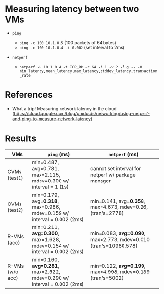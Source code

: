 # Measuring latency between two VMs

- `ping`
  -  `ping -c 100 10.1.0.5` (100 packets of 64 bytes)
  -  `ping -c 100 10.1.0.4 -i 0.002` (set interval to 2ms)

- `netperf`
  - `netperf -H 10.1.0.4 -t TCP_RR -r 64 -b 1 -v 2 -f g -- -O min_latency,mean_latency,max_latency,stddev_latency,transaction_rate`

# References
- What a trip! Measuring network latency in the cloud (https://cloud.google.com/blog/products/networking/using-netperf-and-ping-to-measure-network-latency)

# Results
| VMs   | `ping` (ms) | `netperf` (ms) |
|---|---|---|
| CVMs (test1)   |  min=0.487, avg=0.781, max=2.115, mdev=0.390 w/ interval = 1 (1s) |  cannot set interval for netperf w/ package manager |
| CVMs  (test2) | min=0.179, avg=**0.318**, max=0.986, mdev=0.159 w/ interval = 0.002 (2ms) | min=0.141, avg=**0.358**, max=4.673, mdev=0.26, (tran/s=2778) | 
| R-VMs (acc)  | min=0.211, **avg=0.300**, max=1.628, mdev=0.154 w/ interval = 0.002 (2ms) | min=0.083, **avg=0.090**, max=2.773, mdev=0.010 (tran/s=10980.578) |
| R-VMs (w/o acc) | min=0.160, **avg=0.281**, max=2.522, mdev=0.290 w/ interval = 0.002 (2ms) | min=0.122, **avg=0.199**, max=4.998, mdev=0.139 (tran/s=5002) |
